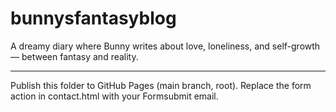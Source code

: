 # bunnysfantasyblog

A dreamy diary where Bunny writes about love, loneliness, and self-growth — between fantasy and reality.

---

Publish this folder to GitHub Pages (main branch, root). Replace the form action in contact.html with your Formsubmit email.
